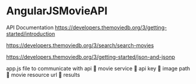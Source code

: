 # AngularJSMovieAPI
API Documentation
  https://developers.themoviedb.org/3/getting-started/introduction

  https://developers.themoviedb.org/3/search/search-movies

  https://developers.themoviedb.org/3/getting-started/json-and-jsonp
  
 app.js file to communicate with api
     📎 movie service
     📎 api key
     📎 image path
     📎 movie resource url
     📎 results
